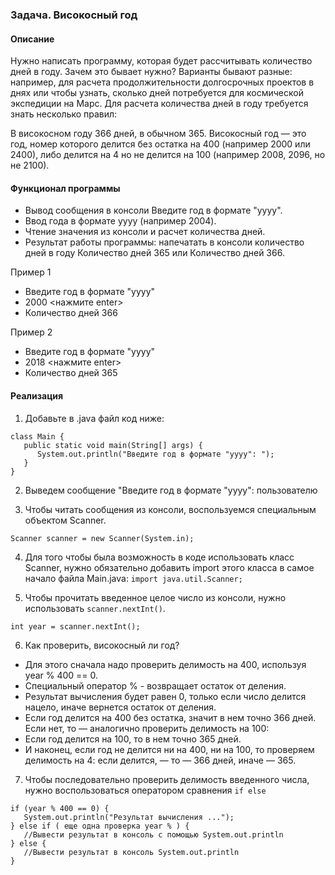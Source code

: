 ### Задача. Високосный год

#### Описание
Нужно написать программу, которая будет рассчитывать количество дней в году. Зачем это бывает нужно? Варианты бывают разные: например, для расчета продолжительности долгосрочных проектов в днях или чтобы узнать, сколько дней потребуется для космической экспедиции на Марс. Для расчета количества дней в году требуется знать несколько правил:

В високосном году 366 дней, в обычном 365.
Високосный год — это год, номер которого делится без остатка на 400 (например 2000 или 2400), либо делится на 4 но не делится на 100 (например 2008, 2096, но не 2100).
#### Функционал программы
* Вывод сообщения в консоли Введите год в формате "yyyy".
* Ввод года в формате yyyy (например 2004).
* Чтение значения из консоли и расчет количества дней.
* Результат работы программы: напечатать в консоли количество дней в году Количество дней 365 или Количество дней 366.

Пример 1

* Введите год в формате "yyyy"
* 2000 <нажмите enter>
* Количество дней 366

Пример 2

* Введите год в формате "yyyy"
* 2018 <нажмите enter>
* Количество дней 365

#### Реализация


1. Добавьте в .java файл код ниже:
````
class Main {
   public static void main(String[] args) {
      System.out.println("Введите год в формате "yyyy": ");
   }
}
````
2. Выведем сообщение "Введите год в формате "yyyy": пользователю

3. Чтобы читать сообщения из консоли, воспользуемся специальным объектом Scanner.
````
Scanner scanner = new Scanner(System.in);
````
4. Для того чтобы была возможность в коде использовать класс Scanner, нужно обязательно добавить import этого класса в самое начало файла Main.java:
```import java.util.Scanner;```

5. Чтобы прочитать введенное целое число из консоли, нужно использовать ```scanner.nextInt()```. 
```
int year = scanner.nextInt();
```
6. Как проверить, високосный ли год? 
* Для этого сначала надо проверить делимость на 400, используя year % 400 == 0. 
* Специальный оператор % - возвращает остаток от деления. 
* Результат вычисления будет равен 0, только если число делится нацело, иначе вернется остаток от деления. 
* Если год делится на 400 без остатка, значит в нем точно 366 дней. Если нет, то — аналогично проверить делимость на 100: 
* Если год делится на 100, то в нем точно 365 дней. 
* И наконец, если год не делится ни на 400, ни на 100, то проверяем делимость на 4: если делится, — то — 366 дней, иначе — 365.

7. Чтобы последовательно проверить делимость введенного числа, нужно воспользоваться оператором сравнения ```if else```
````
if (year % 400 == 0) {
   System.out.println("Результат вычисления ...");
} else if ( еще одна проверка year % ) {
   //Вывести результат в консоль с помощью System.out.println
} else {
   //Вывести результат в консоль System.out.println
}
````